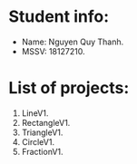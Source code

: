 # Student info:

* Name: Nguyen Quy Thanh.
* MSSV: 18127210.

# List of projects:

1. LineV1.
2. RectangleV1.
3. TriangleV1.
4. CircleV1.
5. FractionV1.